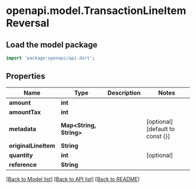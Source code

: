 # openapi.model.TransactionLineItemReversal

## Load the model package
```dart
import 'package:openapi/api.dart';
```

## Properties
Name | Type | Description | Notes
------------ | ------------- | ------------- | -------------
**amount** | **int** |  | 
**amountTax** | **int** |  | 
**metadata** | **Map<String, String>** |  | [optional] [default to const {}]
**originalLineItem** | **String** |  | 
**quantity** | **int** |  | [optional] 
**reference** | **String** |  | 

[[Back to Model list]](../README.md#documentation-for-models) [[Back to API list]](../README.md#documentation-for-api-endpoints) [[Back to README]](../README.md)


